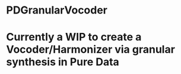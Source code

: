 # PDGranularVocoder

# Currently a WIP to create a Vocoder/Harmonizer via granular synthesis in Pure Data

